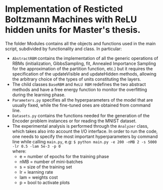 # Implementation of Resticted Boltzmann Machines with ReLU hidden units for Master's thesis.

The folder Modules contains all the objects and functions used in the main script, subdivided by functionality and class. In particular:
- <code>AbstractRBM</code> contains the implementation of all the generic operations of RBMs (initialization, GibbsSampling,  fit, Annealed Importance Sampling for the approximation of the partition function, etc.) but it requires the specification of the updateVisible and updateHidden methods, allowing the arbitrary choice of the types of units constituting the layers. 
- The child classes <code>BaseRBM</code> and <code>ReLU RBM</code> redefines the two abstract methods and have a free energy function to monitor the overfitting during the learning phase. 
- <code>Parameters.py</code> specifies all the hyperparameters of the model that are usually fixed, while the fine-tuned ones are obtained from command line.
- <code>Datasets.py</code> contains the functions needed for the generation of the Encoder problem instances or for reading the MNIST dataset. 
- The experimental analysis is performed through the <code>Analyzer</code> class, which takes also into account the I/O interface. In order to run the code, one needs to specify the most important hyperparameters by command line while calling <code>main.py</code>, e.g:
	      `$ python main.py -e 200 -nMB 2 -s 5000 -lr 0.5 -lam 5e-3 -p 0` <br>
where:
	- e = number of epochs for the training phase
	- nMB = number of mini-batches
	- s = size of the training set
	- lr = learning rate
	- lam = weights cost	
	- p = bool to activate plots
